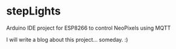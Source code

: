 # stepLights
Arduino IDE project for ESP8266 to control NeoPixels using MQTT

I will write a blog about this project... someday. :)

